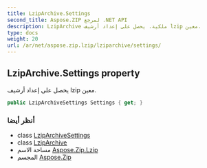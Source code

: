 ```yaml
---
title: LzipArchive.Settings
second_title: Aspose.ZIP لمرجع .NET API
description: LzipArchive ملكية. يحصل على إعداد أرشيف lzip معين.
type: docs
weight: 20
url: /ar/net/aspose.zip.lzip/lziparchive/settings/
---
```

## LzipArchive.Settings property

يحصل على إعداد أرشيف lzip معين.

```csharp
public LzipArchiveSettings Settings { get; }
```

### أنظر أيضا

* class [LzipArchiveSettings](../../lziparchivesettings/)
* class [LzipArchive](../)
* مساحة الاسم [Aspose.Zip.Lzip](../../lziparchive/)
* المجسم [Aspose.Zip](../../../)


